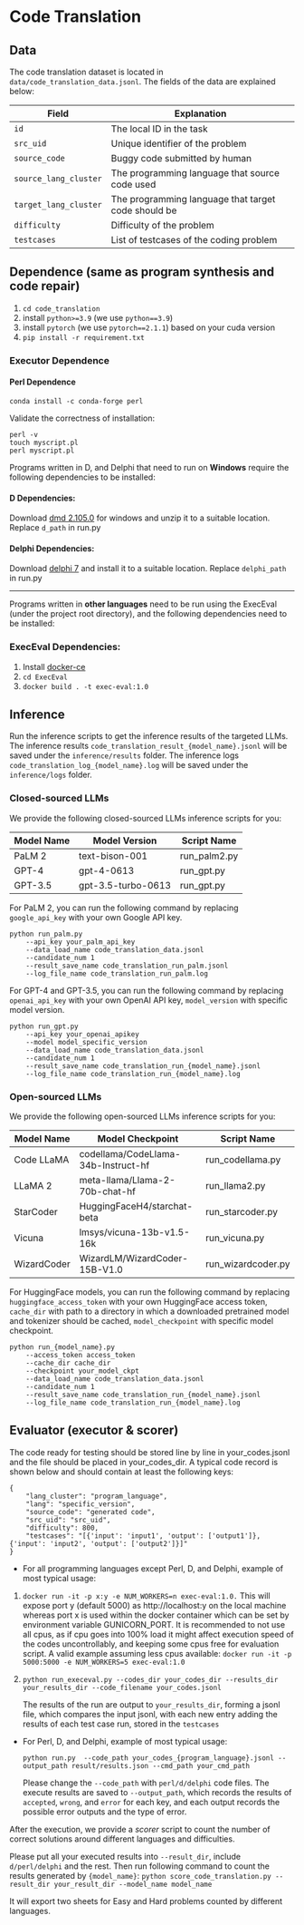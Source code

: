 # Code Translation


## Data
The code translation dataset is located in `data/code_translation_data.jsonl`. The fields of the data are explained below:

| Field                	          | Explanation                                          	                  |
|---------------------------------|-------------------------------------------------------------------------|
| `id`                   	        | The local ID in the task                             	                  |
| `src_uid`              	        | Unique identifier of the problem                     	                  |
| `source_code`                   | Buggy code submitted by human                                           |
| `source_lang_cluster`         	 | The programming language that source code used                   	      |
| `target_lang_cluster`         	 | The programming language that target code should be                     |
| `difficulty`           	        | Difficulty of the problem                            	                  |
| `testcases`            	        | List of testcases of the coding problem           	                     |



## Dependence (same as program synthesis and code repair)
1. `cd code_translation`
2. install `python>=3.9` (we use `python==3.9`)
3. install `pytorch` (we use `pytorch==2.1.1`) based on your cuda version
4. ``pip install -r requirement.txt``

### Executor Dependence 
#### Perl Dependence
```
conda install -c conda-forge perl
```
Validate the correctness of installation:
```
perl -v
touch myscript.pl
perl myscript.pl
```

Programs written in D, and Delphi that need to run on **Windows** require the following dependencies to be installed:

#### D Dependencies:

Download [dmd 2.105.0](https://downloads.dlang.org/releases/2.x/2.105.0/) for windows and unzip it to a suitable location. Replace `d_path` in run.py

#### Delphi Dependencies:

Download [delphi 7](http://altd.embarcadero.com/download/delphi/d7/english/ent/delphi_7_ent_en.iso) and install it to a suitable location. Replace `delphi_path` in run.py

***

Programs written in **other languages** need to be run using the ExecEval (under the project root directory), and the following dependencies need to be installed:

### ExecEval Dependencies:

1. Install [docker-ce](https://docs.docker.com/engine/install/)
2. `cd ExecEval`
3. `docker build . -t exec-eval:1.0`



## Inference
Run the inference scripts to get the inference results of the targeted LLMs. The inference results `code_translation_result_{model_name}.jsonl` will be saved under the `inference/results` folder. The inference logs `code_translation_log_{model_name}.log` will be saved under the `inference/logs` folder.

### Closed-sourced LLMs

We provide the following closed-sourced LLMs inference scripts for you:


| Model Name | Model Version      | Script Name  |
| ---------- | ------------------ | ------------ |
| PaLM 2     | text-bison-001     | run_palm2.py |
| GPT-4      | gpt-4-0613         | run_gpt.py   |
| GPT-3.5    | gpt-3.5-turbo-0613 | run_gpt.py   |

For PaLM 2, you can run the following command by replacing `google_api_key` with your own Google API key. 

```angular2html
python run_palm.py
    --api_key your_palm_api_key
    --data_load_name code_translation_data.jsonl
    --candidate_num 1
    --result_save_name code_translation_run_palm.jsonl
    --log_file_name code_translation_run_palm.log
```

For GPT-4 and GPT-3.5, you can run the following command by replacing `openai_api_key` with your own OpenAI API key, `model_version` with specific model version.

```angular2html
python run_gpt.py
    --api_key your_openai_apikey
    --model model_specific_version
    --data_load_name code_translation_data.jsonl
    --candidate_num 1
    --result_save_name code_translation_run_{model_name}.jsonl
    --log_file_name code_translation_run_{model_name}.log
```


### Open-sourced LLMs

We provide the following open-sourced LLMs inference scripts for you:


| Model Name  | Model Checkpoint                    | Script Name        |
| ----------- | ----------------------------------- | ------------------ |
| Code LLaMA  | codellama/CodeLlama-34b-Instruct-hf | run_codellama.py   |
| LLaMA 2     | meta-llama/Llama-2-70b-chat-hf      | run_llama2.py      |
| StarCoder   | HuggingFaceH4/starchat-beta         | run_starcoder.py   |
| Vicuna      | lmsys/vicuna-13b-v1.5-16k           | run_vicuna.py      |
| WizardCoder | WizardLM/WizardCoder-15B-V1.0       | run_wizardcoder.py |

For HuggingFace models, you can run the following command by replacing `huggingface_access_token` with your own HuggingFace access token, `cache_dir` with path to a directory in which a downloaded pretrained model and tokenizer should be cached, `model_checkpoint` with specific model checkpoint.

```angular2html
python run_{model_name}.py 
    --access_token access_token
    --cache_dir cache_dir 
    --checkpoint your_model_ckpt
    --data_load_name code_translation_data.jsonl
    --candidate_num 1
    --result_save_name code_translation_run_{model_name}.jsonl
    --log_file_name code_translation_run_{model_name}.log
```

## Evaluator (executor & scorer)


The code ready for testing should be stored line by line in your\_codes.jsonl and the file should be placed in your\_codes\_dir. A typical code record is shown below and should contain at least the following keys:

```
{
    "lang_cluster": "program_language",
    "lang": "specific_version",
    "source_code": "generated code",
    "src_uid": "src_uid",
    "difficulty": 800,
    "testcases": "[{'input': 'input1', 'output': ['output1']}, {'input': 'input2', 'output': ['output2']}]"
}
```

* For all programming languages except Perl, D, and Delphi, example of most typical usage:

1. `docker run -it -p x:y -e NUM_WORKERS=n exec-eval:1.0.` This will expose port y (default 5000) as http://localhost:y on the local machine whereas port x is used within the docker container which can be set by environment variable GUNICORN_PORT. It is recommended to not use all cpus, as if cpu goes into 100% load it might affect execution speed of the codes uncontrollably, and keeping some cpus free for evaluation script. A valid example assuming less cpus available: `docker run -it -p 5000:5000 -e NUM_WORKERS=5 exec-eval:1.0`
2. `python run_execeval.py --codes_dir your_codes_dir --results_dir your_results_dir --code_filename your_codes.jsonl`

    The results of the run are output to `your_results_dir`, forming a jsonl file, which compares the input jsonl, with each new entry adding the results of each test case run, stored in the `testcases`
* For Perl, D, and Delphi, example of most typical usage:

    `python run.py  --code_path your_codes_{program_language}.jsonl --output_path result/results.json --cmd_path your_cmd_path `

    Please change the `--code_path` with `perl/d/delphi` code files. The execute results are saved to `--output_path`, which records the results of `accepted`, `wrong`, and `error` for each key, and each output records the possible error outputs and the type of error.


After the execution, we provide a *scorer* script to count the number of correct solutions around different languages and difficulties. 

Please put all your executed results into `--result_dir`, include `d/perl/delphi` and the rest. Then run following command to count the results generated by `{model_name}`: `python score_code_translation.py --result_dir your_result_dir --model_name model_name`

It will export two sheets for Easy and Hard problems counted by different languages.
